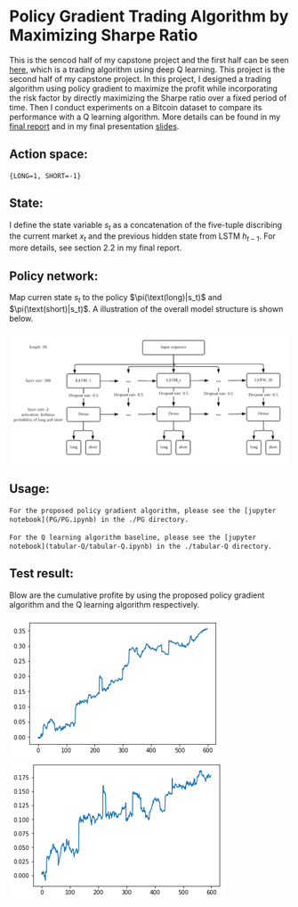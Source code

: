 <style TYPE="text/css">
code.has-jax {font: inherit; font-size: 100%; background: inherit; border: inherit;}
</style>
<script type="text/x-mathjax-config">
MathJax.Hub.Config({
    tex2jax: {
        inlineMath: [['$','$'], ['\\(','\\)']],
        skipTags: ['script', 'noscript', 'style', 'textarea', 'pre'] // removed 'code' entry
    }
});
MathJax.Hub.Queue(function() {
    var all = MathJax.Hub.getAllJax(), i;
    for(i = 0; i < all.length; i += 1) {
        all[i].SourceElement().parentNode.className += ' has-jax';
    }
});
</script>
<script type="text/javascript" src="https://cdnjs.cloudflare.com/ajax/libs/mathjax/2.7.4/MathJax.js?config=TeX-AMS_HTML-full"></script>

# Policy Gradient Trading Algorithm by Maximizing Sharpe Ratio

This is the sencod half of my capstone project and the first half can be seen [here](https://github.com/WANGXinyiLinda/Deep-Q-Learning-Bitcoin-Trading-Agent), which is a trading algorithm using deep Q learning. This project is the second half of my capstone project. In this project, I designed a trading algorithm using policy gradient to maximize the profit while incorporating the risk factor by directly maximizing the Sharpe ratio over a fixed period of time. Then I conduct experiments on a Bitcoin dataset to compare its performance with a Q learning algorithm. More details can be found in my [final report](SCIE4500_Final_Report.pdf) and in my final presentation [slides](SCIE4500_Final_presentation.pdf).

## Action space:

    {LONG=1, SHORT=-1}

## State:

I define the state variable $s_t$ as a concatenation of the five-tuple discribing the current market $x_t$ and the previous hidden state from LSTM $h_{t-1}$. For more details, see section 2.2 in my final report.

## Policy network:

Map curren state $s_t$ to the policy $\pi(\text(long)|s_t)$ and $\pi(\text(short)|s_t)$. A illustration of the overall model structure is shown below.

![](img/model.png)

## Usage:

    For the proposed policy gradient algorithm, please see the [jupyter notebook](PG/PG.ipynb) in the ./PG directory.

    For the Q learning algorithm baseline, please see the [jupyter notebook](tabular-Q/tabular-Q.ipynb) in the ./tabular-Q directory.

## Test result:

Blow are the cumulative profite by using the proposed policy gradient algorithm and the Q learning algorithm respectively.

![Propsed policy gradient algorithm](img/pg_100.png)
![Q learning algorithm](img/Q_100.png)
